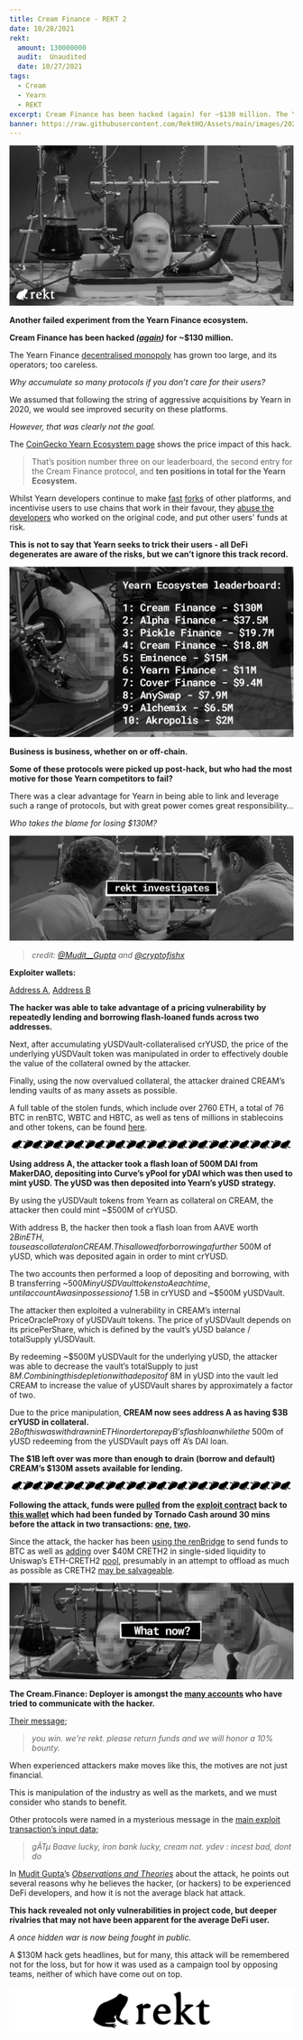 ```yaml
---
title: Cream Finance - REKT 2
date: 10/28/2021
rekt:
  amount: 130000000
  audit:  Unaudited
  date: 10/27/2021
tags:
  - Cream
  - Yearn
  - REKT
excerpt: Cream Finance has been hacked (again) for ~$130 million. The Yearn Finance decentralised monopoly has grown too large. Why accumulate so many protocols if you don’t care for their users?
banner: https://raw.githubusercontent.com/RektHQ/Assets/main/images/2021/10/cream2-header.png
---
```

![](https://raw.githubusercontent.com/RektHQ/Assets/main/images/2021/10/cream2-header.png)  

**Another failed experiment from the Yearn Finance ecosystem.**

**Cream Finance has been hacked _([again](https://rekt.news/cream-rekt/))_ for ~$130 million.**

The Yearn Finance [decentralised monopoly](https://rekt.news/decentralised-monopoly/) has grown too large, and its operators; too careless.

_Why accumulate so many protocols if you don’t care for their users?_

We assumed that following the string of aggressive acquisitions by Yearn in 2020, we would see improved security on these platforms.

_However, that was clearly not the goal._

The [CoinGecko Yearn Ecosystem page](https://www.coingecko.com/en/categories/yearn-yfi-partnerships-mergers?__cf_chl_captcha_tk__=OPpx03zypJXPB4a8bKf354z2Zvl2TO7NF6bMRogkBh4-1635437847-0-gaNycGzNByU) shows the price impact of this hack.

>That’s position number three on our leaderboard, the second entry for the Cream Finance protocol, and **ten positions in total for the Yearn Ecosystem.**

Whilst Yearn developers continue to make [fast](https://medium.com/@geistfantom/pre-launch-announcement-geist-finance-fbfb938afd2f)  [forks](https://twitter.com/The3D_/status/1452779577739202569?s=20) of other platforms, and incentivise users to use chains that work in their favour, they [abuse the developers](https://twitter.com/bantg/status/1453678280914128900?s=20) who worked on the original code, and put other users' funds at risk.

**This is not to say that Yearn seeks to trick their users - all DeFi degenerates are aware of the risks, but we can’t ignore this track record.**

![](https://raw.githubusercontent.com/RektHQ/Assets/main/images/2021/10/cream2-leaderboard.png)

**Business is business, whether on or off-chain.**

**Some of these protocols were picked up post-hack, but who had the most motive for those Yearn competitors to fail?**

There was a clear advantage for Yearn in being able to link and leverage such a range of protocols, but with great power comes great responsibility…

_Who takes the blame for losing $130M?_

![](https://raw.githubusercontent.com/RektHQ/Assets/main/images/2021/10/cream2-investigates.png)

> _credit: [@Mudit__Gupta](https://twitter.com/Mudit__Gupta/status/1453401698563596293) and [@cryptofishx](https://twitter.com/cryptofishx/status/1453425047108927488?t=M6S6eaD0LPtB9fxqIsXQmQ&s=19)_

**Exploiter wallets:**

[Address A](https://etherscan.io/address/0x961d2b694d9097f35cfffa363ef98823928a330d), [Address B](https://etherscan.io/address/0x24354d31bc9d90f62fe5f2454709c32049cf866b)

**The hacker was able to take advantage of a pricing vulnerability by repeatedly lending and borrowing flash-loaned funds across two addresses.**

Next, after accumulating yUSDVault-collateralised crYUSD, the price of the underlying yUSDVault token was manipulated in order to effectively double the value of the collateral owned by the attacker.

Finally, using the now overvalued collateral, the attacker drained CREAM’s lending vaults of as many assets as possible.

A full table of the stolen funds, which include over 2760 ETH, a total of 76 BTC in renBTC, WBTC and HBTC, as well as tens of millions in stablecoins and other tokens, can be found [here](https://twitter.com/SlowMist_Team/status/1453398034151194627?t=EjgoIA992F938Hoc1oyBVw&s=19).

![](https://raw.githubusercontent.com/RektHQ/Assets/main/images/2021/03/rekt-linebreak.png)

**Using address A, the attacker took a flash loan of 500M DAI from MakerDAO, depositing into Curve’s yPool for yDAI which was then used to mint yUSD. The yUSD was then deposited into Yearn’s yUSD strategy.**

By using the yUSDVault tokens from Yearn as collateral on CREAM, the attacker then could mint ~$500M of crYUSD.

With address B, the hacker then took a flash loan from AAVE worth $2B in ETH, to use as collateral on CREAM. This allowed for borrowing a further ~$500M of yUSD, which was deposited again in order to mint crYUSD.

The two accounts then performed a loop of depositing and borrowing, with B transferring ~$500M in yUSDVault tokens to A each time, until account A was in possession of ~$1.5B in crYUSD and ~$500M yUSDVault.

The attacker then exploited a vulnerability in CREAM’s internal PriceOracleProxy of yUSDVault tokens. The price of yUSDVault depends on its pricePerShare, which is defined by the vault’s yUSD balance / totalSupply yUSDVault.

By redeeming ~$500M yUSDVault for the underlying yUSD, the attacker was able to decrease the vault’s totalSupply to just $8M. Combining this depletion with a deposit of ~$8M in yUSD into the vault led CREAM to increase the value of yUSDVault shares by approximately a factor of two.

Due to the price manipulation, **CREAM now sees address A as having $3B crYUSD in collateral.** $2B of this was withdrawn in ETH in order to repay B’s flash loan while the ~$500m of yUSD redeeming from the yUSDVault pays off A’s DAI loan.

**The $1B left over was more than enough to drain (borrow and default) CREAM’s $130M assets available for lending.**

![](https://raw.githubusercontent.com/RektHQ/Assets/main/images/2021/03/rekt-linebreak.png)

**Following the attack, funds were [pulled](https://etherscan.io/tx/0xafd29e7918112de30a8c994f19bb503ee9ce717030b0da43a68e2bd9ae25f86a) from the [exploit contract](https://etherscan.io/address/0x961d2b694d9097f35cfffa363ef98823928a330d) back to [this wallet](https://etherscan.io/address/0x24354d31bc9d90f62fe5f2454709c32049cf866b) which had been funded by Tornado Cash around 30 mins before the attack in two transactions: [one](https://etherscan.io/tx/0x753cce254051aae778af6f46e999ed9927cc4d93e5cfb95b23f90ff902d7c090), [two](https://etherscan.io/tx/0xaa47963fc4471f81550a830d679c0c14a9ba30d886a8c70ae9653bd78a55b089).**

Since the attack, the hacker has been [using the renBridge](https://etherscan.io/tx/0x9fdcfe7ba45d092ac3f819f746fa2000a344861f3cc100fdefc1c0957cdba7a1) to send funds to BTC as well as [adding](https://etherscan.io/tx/0xc79559d42a4c25c92ca8511c3dd5dfcdd41f0382e1f7577abc7224c5ae8ac343) over $40M CRETH2 in single-sided liquidity to Uniswap’s ETH-CRETH2 [pool](https://info.uniswap.org/#/tokens/0xcbc1065255cbc3ab41a6868c22d1f1c573ab89fd), presumably in an attempt to offload as much as possible as CRETH2 [may be salvageable](https://twitter.com/adamscochran/status/1453382363753459714).

![](https://raw.githubusercontent.com/RektHQ/Assets/main/images/2021/10/cream2-whatnow.png)

**The Cream.Finance: Deployer is amongst the [many accounts](https://pentacle.xyz/bad-things-cream) who have tried to communicate with the hacker.**

[Their message](https://etherscan.io/tx/0x606bdd12584ccda8a3ecdb9e4bd43046d066d2b223d857121eec51820f34cc89);

>_you win. we're rekt. please return funds and we will honor a 10% bounty._

When experienced attackers make moves like this, the motives are not just financial.

This is manipulation of the industry as well as the markets, and we must consider who stands to benefit.

Other protocols were named in a mysterious message in the [main exploit transaction’s input data;](https://etherscan.io/tx/0x0fe2542079644e107cbf13690eb9c2c65963ccb79089ff96bfaf8dced2331c92)

> _gÃTµ Baave lucky, iron bank lucky, cream not. ydev : incest bad, dont do_

In [Mudit Gupta’](https://twitter.com/Mudit__Gupta/status/1453417777599901702)s _[Observations and Theories](https://mudit.blog/cream-hack-analysis/)_ about the attack, he points out several reasons why he believes the hacker, (or hackers) to be experienced DeFi developers, and how it is not the average black hat attack.

**This hack revealed not only vulnerabilities in project code, but deeper rivalries that may not have been apparent for the average DeFi user.**

_A once hidden war is now being fought in public._

A $130M hack gets headlines, but for many, this attack will be remembered not for the loss, but for how it was used as a campaign tool by opposing teams, neither of which have come out on top.

![](https://raw.githubusercontent.com/RektHQ/Assets/main/images/2021/08/rekt-outline-conc.png)
